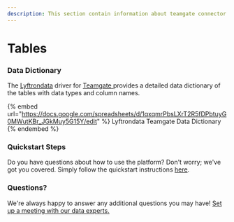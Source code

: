 ```yaml
---
description: This section contain information about teamgate connector tables information
---
```


# Tables

### Data Dictionary

The [Lyftrondata](https://www.lyftrondata.com/) driver for [Teamgate](https://www.lyftrondata.com/integration/sales-analytics/teamgate//)[ ](https://www.lyftrondata.com/integration/teamgate/)provides a detailed data dictionary of the tables with data types and column names.

{% embed url="https://docs.google.com/spreadsheets/d/1qxqmrPbsLXrT2R5fDPbtuyG0MWutKBr_JGkMuy5G15Y/edit" %}
Lyftrondata Teamgate Data Dictionary
{% endembed %}

### Quickstart Steps

Do you have questions about how to use the platform? Don't worry; we've got you covered. Simply follow the quickstart instructions [here](../README.md).

### Questions? <a href="#questions" id="questions"></a>

We're always happy to answer any additional questions you may have! [Set up a meeting with our data experts.](https://www.lyftrondata.com/book-a-meeting/)

